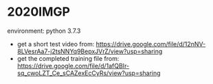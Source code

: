 # 2020IMGP

environment: python 3.7.3

- get a short test video from: https://drive.google.com/file/d/12nNV-8LVesrAa7-j2tsNNYq9BepxJVrZ/view?usp=sharing
- get the completed training file from: https://drive.google.com/file/d/1afQBIr-sq_cwoLZT_Ce_sCAZexEcCyRs/view?usp=sharing
